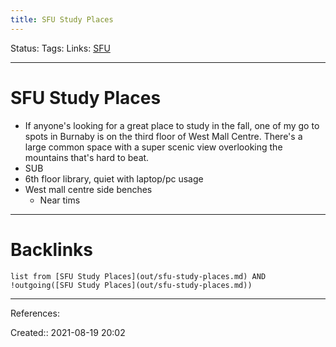 ```yaml
---
title: SFU Study Places
---
```

Status: 
Tags: 
Links: [SFU](out/sfu.md)
___
# SFU Study Places
- If anyone's looking for a great place to study in the fall, one of my go to spots in Burnaby is on the third floor of West Mall Centre. There's a large common space with a super scenic view overlooking the mountains that's hard to beat.
- SUB
- 6th floor library, quiet with laptop/pc usage
- West mall centre side benches
	- Near tims
___
# Backlinks
```dataview
list from [SFU Study Places](out/sfu-study-places.md) AND !outgoing([SFU Study Places](out/sfu-study-places.md))
```
___
References:

Created:: 2021-08-19 20:02

